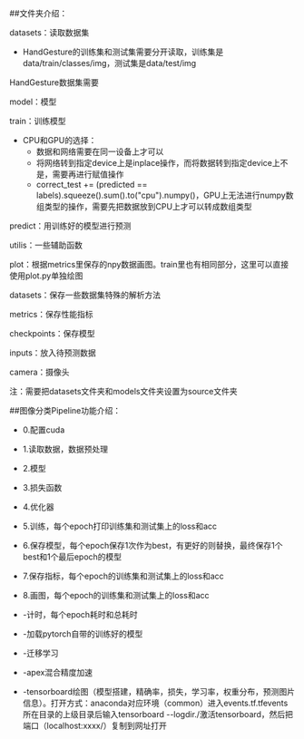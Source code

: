 ##文件夹介绍：

datasets：读取数据集
- HandGesture的训练集和测试集需要分开读取，训练集是data/train/classes/img，测试集是data/test/img
    
HandGesture数据集需要

model：模型

train：训练模型
- CPU和GPU的选择：
  - 数据和网络需要在同一设备上才可以
  - 将网络转到指定device上是inplace操作，而将数据转到指定device上不是，需要再进行赋值操作
  - correct_test += (predicted == labels).squeeze().sum().to("cpu").numpy()，GPU上无法进行numpy数组类型的操作，需要先把数据放到CPU上才可以转成数组类型
  

predict：用训练好的模型进行预测

utilis：一些辅助函数

plot：根据metrics里保存的npy数据画图。train里也有相同部分，这里可以直接使用plot.py单独绘图

datasets：保存一些数据集特殊的解析方法

metrics：保存性能指标

checkpoints：保存模型

inputs：放入待预测数据

camera：摄像头

注：需要把datasets文件夹和models文件夹设置为source文件夹

##图像分类Pipeline功能介绍：
- 0.配置cuda
- 1.读取数据，数据预处理
- 2.模型
- 3.损失函数
- 4.优化器
- 5.训练，每个epoch打印训练集和测试集上的loss和acc
- 6.保存模型，每个epoch保存1次作为best，有更好的则替换，最终保存1个best和1个最后epoch的模型
- 7.保存指标，每个epoch的训练集和测试集上的loss和acc
- 8.画图，每个epoch的训练集和测试集上的loss和acc


- -计时，每个epoch耗时和总耗时
- -加载pytorch自带的训练好的模型
- -迁移学习
- -apex混合精度加速
- -tensorboard绘图（模型搭建，精确率，损失，学习率，权重分布，预测图片信息）。打开方式：anaconda对应环境（common）进入events.tf.tfevents所在目录的上级目录后输入tensorboard --logdir./激活tensorboard，然后把端口（localhost:xxxx/）复制到网址打开

